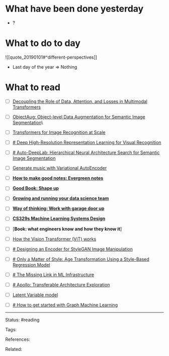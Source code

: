 # What have been done yesterday

- ?

# What to do to day
![[quote_20190101#^different-perspectives]]

- Last day of the year => Nothing

# What to read

- [ ] [Decoupling the Role of Data, Attention, and Losses in Multimodal Transformers](https://arxiv.org/abs/2102.00529)
- [ ] [ObjectAug: Object-level Data Augmentation for Semantic Image Segmentation](https://arxiv.org/abs/2102.00221)\
- [ ] [Transformers for Image Recognition at Scale](https://arxiv.org/abs/2010.11929)
- [ ] [# Deep High-Resolution Representation Learning for Visual Recognition](https://arxiv.org/abs/1908.07919)
- [ ] [# Auto-DeepLab: Hierarchical Neural Architecture Search for Semantic Image Segmentation](https://arxiv.org/abs/1901.02985)
- [ ] [Generate music with Variational AutoEncoder](https://www.kaggle.com/basu369victor/generate-music-with-variational-autoencoder)
- [ ] [**How to make good notes: Evergreen notes**](https://notes.andymatuschak.org/Evergreen_notes)
- [ ] [**Good Book: Shape up**](https://basecamp.com/shapeup)
- [ ] [**Growing and running your data science team**](https://eugeneyan.com/writing/data-science-teams/)
- [ ] [**Way of thinking: Work with garage door up**](https://notes.andymatuschak.org/About_these_notes?stackedNotes=z21cgR9K3UcQ5a7yPsj2RUim3oM2TzdBByZu)
- [ ] [**CS329s Machine Learning Systems Design**](https://docs.google.com/document/d/1b9iuZiDEGVLHyMmnf6w2y1aN6yWQhAyqk3GHlpI9q6M/edit?usp=drivesdk)
- [ ] [**Book: what engineers know and how they know it**]
- [ ] [How the Vision Transformer (ViT) works](https://theaisummer.com/vision-transformer/)
- [ ] [# Designing an Encoder for StyleGAN Image Manipulation](https://arxiv.org/abs/2102.02766)
- [ ] [# Only a Matter of Style: Age Transformation Using a Style-Based Regression Model](https://arxiv.org/abs/2102.02754)
- [ ] [# The Missing Link in ML Infrastructure](https://www.youtube.com/watch?v=qERW9R3espg)
- [ ] [# Apollo: Transferable Architecture Exploration](https://arxiv.org/abs/2102.01723)
- [ ] [Latent Variable model](https://theaisummer.com/latent-variable-models/)
- [ ] [# How to get started with Graph Machine Learning](https://gordicaleksa.medium.com/how-to-get-started-with-graph-machine-learning-afa53f6f963a)



---
Status: #reading

Tags: 

References:

Related:
